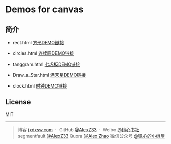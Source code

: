 # Demos for canvas

## 简介
- rect.html
 [方形DEMO链接](https://alexz33.github.io/canvas_demo/rect.html)
- circles.html
[连续圆DEMO链接](https://alexz33.github.io/canvas_demo/circles.html)

- tanggram.html
[七巧板DEMO链接](https://alexz33.github.io/canvas_demo/tangram.html)

- Draw_a_Star.html
[满天星DEMO链接](http://jxdxsw.com/canvas_demo/Draw_a_Star.html)

- clock.html
[时钟DEMO链接](http://jxdxsw.com/canvas_demo/clock.html)
## License

MIT

---

> 博客 [jxdxsw.com](http://jxdxsw.com) &nbsp;&middot;&nbsp;
> GitHub [@AlexZ33](https://github.com/AlexZ33) &nbsp;&middot;&nbsp;
> Weibo [@镜心书社](http://weibo.com/jxtreehouse)
> segmentfault [@AlexZ33](https://segmentfault.com/u/alexz33)
> Quora [@Alex Zhao](https://www.quora.com/profile/Alex-Zhao-20)
> 微信公众号 [@镜心的小树屋](http://on891bjlf.bkt.clouddn.com/image/wechat%E5%BE%AE%E4%BF%A1%E5%85%AC%E4%BC%97%E5%8F%B7.jpg)
